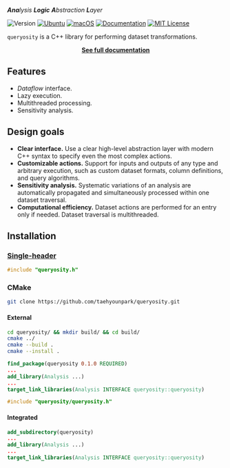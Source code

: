 _**Ana**lysis **Logic** **A**bstraction **L**ayer_

![Version](https://img.shields.io/badge/Version-0.2.0-blue.svg)
[![Ubuntu](https://github.com/taehyounpark/queryosity/actions/workflows/ubuntu.yml/badge.svg?branch=master)](https://github.com/taehyounpark/queryosity/actions/workflows/ubuntu.yml)
[![macOS](https://github.com/taehyounpark/queryosity/actions/workflows/macos.yml/badge.svg?branch=master)](https://github.com/taehyounpark/queryosity/actions/workflows/macos.yml)
[![Documentation](https://img.shields.io/badge/Documentation-mkdocs-blue.svg)](https://taehyounpark.github.io/queryosity/home/design/)
[![MIT License](https://img.shields.io/badge/License-MIT-yellow.svg)](https://opensource.org/licenses/MIT)

`queryosity` is a C++ library for performing dataset transformations.

<p align="center">
	<strong> <a href="https://taehyounpark.github.io/queryosity/">See full documentation</a></strong>
</p>


## Features

- *Dataflow* interface.
- Lazy execution.
- Multithreaded processing.
- Sensitivity analysis.

## Design goals

- **Clear interface.** Use a clear high-level abstraction layer with modern C++ syntax to specify even the most complex actions.
- **Customizable actions.** Support for inputs and outputs of any type and arbitrary execution, such as custom dataset formats, column definitions, and query algorithms.
- **Sensitivity analysis.** Systematic variations of an analysis are automatically propagated and simultaneously processed within one dataset traversal.
- **Computational efficiency.** Dataset actions are performed for an entry only if needed. Dataset traversal is multithreaded.

## Installation

### [Single-header](https://raw.githubusercontent.com/taehyounpark/queryosity/master/queryosity.h)
```cpp
#include "queryosity.h"
```
### CMake
```sh
git clone https://github.com/taehyounpark/queryosity.git
``````
#### External
```sh
cd queryosity/ && mkdir build/ && cd build/
cmake ../
cmake --build .
cmake --install .
```
```cmake
find_package(queryosity 0.1.0 REQUIRED)
...
add_library(Analysis ...)
...
target_link_libraries(Analysis INTERFACE queryosity::queryosity)
```
```cpp
#include "queryosity/queryosity.h"
```
#### Integrated
```cmake
add_subdirectory(queryosity)
...
add_library(Analysis ...)
...
target_link_libraries(Analysis INTERFACE queryosity::queryosity)
```
